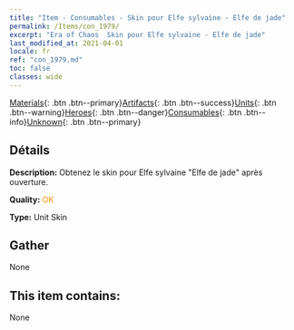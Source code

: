 ```yaml
---
title: "Item - Consumables - Skin pour Elfe sylvaine - Elfe de jade"
permalink: /Items/con_1979/
excerpt: "Era of Chaos  Skin pour Elfe sylvaine - Elfe de jade"
last_modified_at: 2021-04-01
locale: fr
ref: "con_1979.md"
toc: false
classes: wide
---
```

 [Materials](/fr/Items/){: .btn .btn--primary}[Artifacts](/fr/Items/Artifacts/){: .btn .btn--success}[Units](/fr/Items/Units/){: .btn .btn--warning}[Heroes](/fr/Items/Heroes/){: .btn .btn--danger}[Consumables](/fr/Items/Consumables/){: .btn .btn--info}[Unknown](/fr/Items/Unknown/){: .btn .btn--primary}

## Détails
 **Description:** Obtenez le skin pour Elfe sylvaine \"Elfe de jade\" après ouverture.

 **Quality:** <span style="color: #FF8C00">OK</span>

 **Type:** Unit Skin

## Gather

  None

## This item contains:

  None

